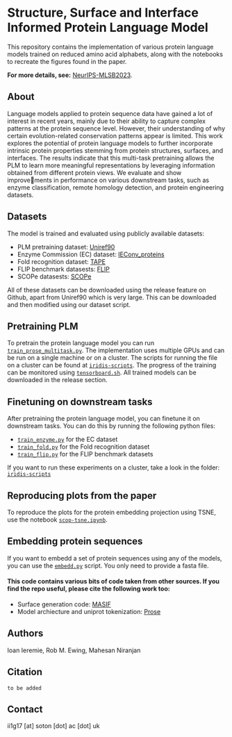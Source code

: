 # Structure, Surface and Interface Informed Protein Language Model

This repository contains the implementation of various protein language models trained on reduced amino acid alphabets, along with the notebooks to recreate the figures found in the paper.

**For more details, see:** [NeurIPS-MLSB2023](https://www.mlsb.io/papers_2023/Structure_Surface_and_Interface_Informed_Protein_Language_Model.pdf). 

## About
Language models applied to protein sequence data have gained a lot of interest in recent years, mainly due to their ability to capture complex patterns at the protein sequence level. However, their understanding of why certain evolution-related conservation patterns appear is limited. This work explores the potential of protein language models to further incorporate intrinsic protein properties stemming from protein structures, surfaces, and interfaces. The results indicate that this multi-task pretraining allows the PLM to learn more meaningful representations by leveraging information obtained from different protein views. We evaluate and show improvements in performance on various downstream tasks, such as enzyme classification, remote homology detection, and protein engineering datasets. 

## Datasets
The model is trained and evaluated using publicly available datasets:
- PLM pretraining dataset: [Uniref90](https://www.uniprot.org/help/downloads)
- Enzyme Commission (EC) dataset: [IEConv_proteins](https://github.com/phermosilla/IEConv_proteins)
- Fold recognition dataset: [TAPE](https://github.com/songlab-cal/tape)
- FLIP benchmark datasests: [FLIP](https://github.com/J-SNACKKB/FLIP)
- SCOPe datasests: [SCOPe](https://scop.berkeley.edu/astral/ver=2.06)

All of these datasets can be downloaded using the release feature on Github, apart from Uniref90 which is very large. This can be downloaded and then modified using our dataset script.

## Pretraining PLM
To pretrain the protein language model you can run [`train_prose_multitask.py`](./proemb/train_prose_multitask.py).
The implementation uses multiple GPUs and can be run on a single machine or on a cluster. The scripts for running the
file on a cluster can be found at [`iridis-scripts`](./proemb/iridis-scripts/multitask). The progress of the training
can be monitored using [`tensorboard.sh`](./proemb/iridis-scripts/tensorboard.sh). All trained models can be downloaded in the release section.

## Finetuning on downstream tasks
After pretraining the protein language model, you can finetune it on downstream tasks. You can do this by running
the following python files:
- [`train_enzyme.py`](./proemb/train_enzyme.py) for the EC dataset
- [`train_fold.py`](./proemb/train_fold.py) for the Fold recognition dataset
- [`train_flip.py`](./proemb/train_flip.py) for the FLIP benchmark datasets

If you want to run these experiments on a cluster, take a look in the folder: [`iridis-scripts`](./proemb/iridis-scripts)

## Reproducing plots from the paper
To reproduce the plots for the protein embedding projection using TSNE, use the notebook [`scop-tsne.ipynb`](./proemb/media/scop-tsne.ipynb).

## Embedding protein sequences
If you want to embedd a set of protein sequences using any of the models, you can use the [`embedd.py`](./proemb/embedd.py) script. You only need to provide a fasta file.

#### This code contains various bits of code taken from other sources. If you find the repo useful, please cite the following work too:

- Surface generation code: [MASIF](https://github.com/LPDI-EPFL/masif)
- Model archiecture and uniprot tokenization: [Prose](https://github.com/tbepler/prose)

## Authors
Ioan Ieremie, Rob M. Ewing, Mahesan Niranjan

## Citation
```
to be added
```

## Contact
ii1g17 [at] soton [dot] ac [dot] uk
